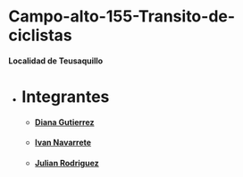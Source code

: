 # Campo-alto-155-Transito-de-ciclistas
#### Localidad de Teusaquillo

* # Integrantes
  * ####  [Diana Gutierrez](https://github.com/dlgutierrez)  
  * ####  [Ivan Navarrete](https://github.com/ianavarretea)
  * ####  [Julian Rodriguez](https://github.com/saixenia)


